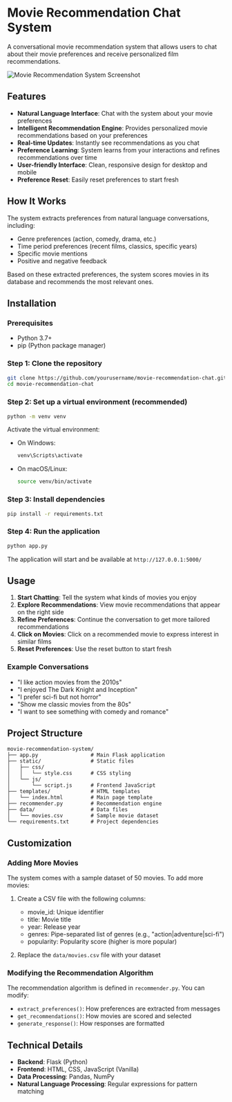 # Movie Recommendation Chat System

A conversational movie recommendation system that allows users to chat about their movie preferences and receive personalized film recommendations.

![Movie Recommendation System Screenshot](https://via.placeholder.com/800x450?text=Movie+Recommendation+System)

## Features

- **Natural Language Interface**: Chat with the system about your movie preferences
- **Intelligent Recommendation Engine**: Provides personalized movie recommendations based on your preferences
- **Real-time Updates**: Instantly see recommendations as you chat
- **Preference Learning**: System learns from your interactions and refines recommendations over time
- **User-friendly Interface**: Clean, responsive design for desktop and mobile
- **Preference Reset**: Easily reset preferences to start fresh

## How It Works

The system extracts preferences from natural language conversations, including:
- Genre preferences (action, comedy, drama, etc.)
- Time period preferences (recent films, classics, specific years)
- Specific movie mentions
- Positive and negative feedback

Based on these extracted preferences, the system scores movies in its database and recommends the most relevant ones.

## Installation

### Prerequisites

- Python 3.7+
- pip (Python package manager)

### Step 1: Clone the repository

```bash
git clone https://github.com/yourusername/movie-recommendation-chat.git
cd movie-recommendation-chat
```

### Step 2: Set up a virtual environment (recommended)

```bash
python -m venv venv
```

Activate the virtual environment:

- On Windows:
  ```bash
  venv\Scripts\activate
  ```
- On macOS/Linux:
  ```bash
  source venv/bin/activate
  ```

### Step 3: Install dependencies

```bash
pip install -r requirements.txt
```

### Step 4: Run the application

```bash
python app.py
```

The application will start and be available at `http://127.0.0.1:5000/`

## Usage

1. **Start Chatting**: Tell the system what kinds of movies you enjoy
2. **Explore Recommendations**: View movie recommendations that appear on the right side
3. **Refine Preferences**: Continue the conversation to get more tailored recommendations
4. **Click on Movies**: Click on a recommended movie to express interest in similar films
5. **Reset Preferences**: Use the reset button to start fresh

### Example Conversations

- "I like action movies from the 2010s"
- "I enjoyed The Dark Knight and Inception"
- "I prefer sci-fi but not horror"
- "Show me classic movies from the 80s"
- "I want to see something with comedy and romance"

## Project Structure

```
movie-recommendation-system/
├── app.py                 # Main Flask application
├── static/                # Static files
│   ├── css/
│   │   └── style.css      # CSS styling
│   └── js/
│       └── script.js      # Frontend JavaScript
├── templates/             # HTML templates
│   └── index.html         # Main page template
├── recommender.py         # Recommendation engine
├── data/                  # Data files
│   └── movies.csv         # Sample movie dataset
└── requirements.txt       # Project dependencies
```

## Customization

### Adding More Movies

The system comes with a sample dataset of 50 movies. To add more movies:

1. Create a CSV file with the following columns:
   - movie_id: Unique identifier
   - title: Movie title
   - year: Release year
   - genres: Pipe-separated list of genres (e.g., "action|adventure|sci-fi")
   - popularity: Popularity score (higher is more popular)

2. Replace the `data/movies.csv` file with your dataset

### Modifying the Recommendation Algorithm

The recommendation algorithm is defined in `recommender.py`. You can modify:

- `extract_preferences()`: How preferences are extracted from messages
- `get_recommendations()`: How movies are scored and selected
- `generate_response()`: How responses are formatted

## Technical Details

- **Backend**: Flask (Python)
- **Frontend**: HTML, CSS, JavaScript (Vanilla)
- **Data Processing**: Pandas, NumPy
- **Natural Language Processing**: Regular expressions for pattern matching


